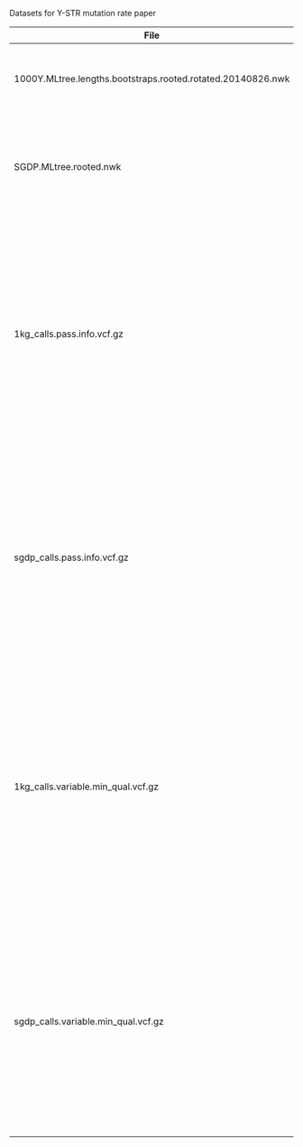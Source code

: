 Datasets for Y-STR mutation rate paper

File | Description
---- | ---------
1000Y.MLtree.lengths.bootstraps.rooted.rotated.20140826.nwk | Rooted Y-chromosome phylogeny for 1000 Genomes samples
SGDP.MLtree.rooted.nwk | Rooted Y-chromosome phylogeny for Simons Genome Diversity Project (SGDP) samples
1kg_calls.pass.info.vcf.gz | VCF containing only the **INFO** field for all Y-STRs that passed the call set filters in the 1000 Genomes dataset. Contains information for both fixed and polymorphic loci, but no individual calls
sgdp_calls.pass.info.vcf.gz | VCF containing only the **INFO** field for all Y-STRs that passed the call set filters in the SGDP dataset. Contains information for both fixed and polymorphic loci, but no individual calls
1kg_calls.variable.min_qual.vcf.gz | VCF containing calls for all **polymorphic** Y-STRs that passed the filters in the 1000 Genomes dataset. On a per-locus basis, individual calls not passing the filters have been replaced with a missing genotype
sgdp_calls.variable.min_qual.vcf.gz | VCF containing calls for all **polymorphic** Y-STRs that passed the filters in the SGDP dataset. On a per-locus basis, individual calls not passing the filters have been replaced with a missing genotype
